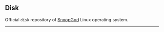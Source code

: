 ## Disk

Official `disk` repository of [SnoopGod](https://snoopgod.com) Linux operating system.

* * *